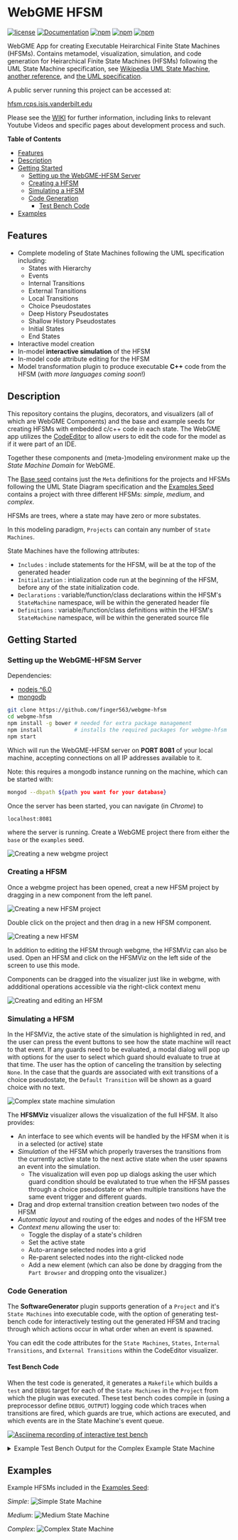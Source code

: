 # WebGME HFSM

[![license](https://img.shields.io/github/license/mashape/apistatus.svg?maxAge=2592000)](https://opensource.org/licenses/MIT)
[![Documentation](https://img.shields.io/badge/documentation-wiki-blue.svg?style=flat-square)](https://github.com/finger563/webgme-hfsm/wiki)
[![npm](https://img.shields.io/npm/v/webgme-hfsm.svg)](https://www.npmjs.com/package/webgme-hfsm)
[![npm](https://img.shields.io/npm/dm/webgme-hfsm.svg)](https://www.npmjs.com/package/webgme-hfsm)
[![npm](https://img.shields.io/npm/dt/webgme-hfsm.svg)](https://www.npmjs.com/package/webgme-hfsm)

WebGME App for creating Executable Heirarchical Finite State Machines
(HFSMs). Contains metamodel, visualization, simulation, and code
generation for Heirarchical Finite State Machines (HFSMs) following
the UML State Machine specification, see [Wikipedia UML State Machine](https://en.wikipedia.org/wiki/UML_state_machine), [another reference](https://www.uml-diagrams.org/state-machine-diagrams.html), and [the UML specification](http://www.omg.org/spec/UML/).

A public server running this project can be accessed at:

[hfsm.rcps.isis.vanderbilt.edu](http://hfsm.rcps.isis.vanderbilt.edu)

Please see the [WIKI](https://github.com/finger563/webgme-hfsm/wiki) for further information, including links to relevant Youtube Videos and specific pages about development process and such.

<!-- markdown-toc start - Don't edit this section. Run M-x markdown-toc-refresh-toc -->
**Table of Contents**

- [Features](#features)
- [Description](#description)
- [Getting Started](#getting-started)
    - [Setting up the WebGME-HFSM Server](#setting-up-the-webgme-hfsm-server)
    - [Creating a HFSM](#creating-a-hfsm)
    - [Simulating a HFSM](#simulating-a-hfsm)
    - [Code Generation](#code-generation)
        - [Test Bench Code](#test-bench-code)
- [Examples](#examples)

<!-- markdown-toc end -->

## Features

* Complete modeling of State Machines following the UML specification
  including:
  * States with Hierarchy
  * Events
  * Internal Transitions
  * External Transitions
  * Local Transitions
  * Choice Pseudostates
  * Deep History Pseudostates
  * Shallow History Pseudostates
  * Initial States
  * End States
* Interactive model creation
* In-model **interactive simulation** of the HFSM
* In-model code attribute editing for the HFSM
* Model transformation plugin to produce executable **C++** code from
  the HFSM (*with more languages coming soon*!)

## Description

This repository contains the plugins, decorators, and visualizers (all
of which are WebGME Components) and the base and example seeds for
creating HFSMs with embedded c/c++ code in each state. The WebGME app
utilizes the [CodeEditor](https://github.com/finger563/webgme-codeeditor) to allow users to edit the code for the
model as if it were part of an IDE.

Together these components and (meta-)modeling environment make up the
*State Machine Domain* for WebGME.

The [Base seed](./src/seeds/base.webgmex) contains just the `Meta`
definitions for the projects and HFSMs following the UML State Diagram
specification and the [Examples Seed](./src/seeds/examples.webgmex)
contains a project with three different HFSMs: *simple*, *medium*, and
*complex*.

HFSMs are trees, where a state may have zero or more substates.
 
In this modeling paradigm, `Projects` can contain any number of `State
Machines`.

State Machines have the following attributes:

* `Includes` : include statements for the HFSM, will be at the top of
  the generated header
* `Initialization` : intialization code run at the beginning of the
  HFSM, before any of the state initialization code.
* `Declarations` : variable/function/class declarations within the
  HFSM's `StateMachine` namespace, will be within the generated header
  file
* `Definitions` : variable/function/class definitions within the
  HFSM's `StateMachine` namespace, will be within the generated source
  file
  
## Getting Started

### Setting up the WebGME-HFSM Server

Dependencies:
* [nodejs ^6.0](www.nodejs.org)
* [mongodb](www.mongodb.com)

```bash
git clone https://github.com/finger563/webgme-hfsm
cd webgme-hfsm
npm install -g bower # needed for extra package management
npm install          # installs the required packages for webgme-hfsm
npm start
```

Which will run the WebGME-HFSM server on **PORT 8081** of your local
machine, accepting connections on all IP addresses available to it.

Note: this requires a mongodb instance running on the machine, which
can be started with:

```bash
mongod --dbpath ${path you want for your database}
```

Once the server has been started, you can navigate (in *Chrome*) to 

```
localhost:8081
```

where the server is running. Create a WebGME project there from either
the `base` or the `examples` seed.

![Creating a new webgme project](https://raw.githubusercontent.com/wiki/finger563/webgme-hfsm/images/new_webgme_project.gif)

### Creating a HFSM

Once a webgme project has been opened, creat a new HFSM project by dragging in a new component from the left panel.

![Creating a new HFSM project](https://raw.githubusercontent.com/wiki/finger563/webgme-hfsm/images/new_hfsm_project.gif)

Double click on the project and then drag in a new HFSM component.

![Creating a new HFSM](https://raw.githubusercontent.com/wiki/finger563/webgme-hfsm/images/new_hfsm.gif)

In addition to editing the HFSM through webgme, the HFSMViz can also be used. Open an HFSM and click on the HFSMViz on the left side of the screen to use this mode.

Components can be dragged into the visualizer just like in webgme, with addditional operations accessible via the right-click context menu

![Creating and editing an HFSM](https://raw.githubusercontent.com/wiki/finger563/webgme-hfsm/images/hfsmEditing.gif)

### Simulating a HFSM

In the HFSMViz, the active state of the simulation is highlighted in
red, and the user can press the event buttons to see how the state
machine will react to that event. If any guards need to be evaluated,
a modal dialog will pop up with options for the user to select which
guard should evaluate to true at that time. The user has the option of
canceling the transition by selecting `None`. In the case that the
guards are associated with exit transitions of a choice pseudostate,
the `Default Transition` will be shown as a guard choice with no text.

![Complex state machine simulation](https://raw.githubusercontent.com/wiki/finger563/webgme-hfsm/images/simulation.gif)

The **HFSMViz** visualizer allows the visualization of the full
HFSM. It also provides:
* An interface to see which events will be handled by the HFSM when it
  is in a selected (or active) state
* *Simulation* of the HFSM which properly traverses the transitions from
  the currently active state to the next active state when the user
  spawns an event into the simulation.
  * The visualization will even pop up dialogs asking the user which
    guard condition should be evalutated to true when the HFSM passes
    through a choice pseudostate or when multiple transitions have the
    same event trigger and different guards.
* Drag and drop external transition creation between two nodes of the
  HFSM
* *Automatic layout* and routing of the edges and nodes of the HFSM
  tree
* *Context menu* allowing the user to: 
  * Toggle the display of a state's children
  * Set the active state
  * Auto-arrange selected nodes into a grid
  * Re-parent selected nodes into the right-clicked node
  * Add a new element (which can also be done by dragging from the
    `Part Browser` and dropping onto the visualizer.)

### Code Generation

The **SoftwareGenerator** plugin supports generation of a `Project`
and it's `State Machines` into executable code, with the option of
generating test-bench code for interactively testing out the generated
HFSM and tracing through which actions occur in what order when an
event is spawned.

You can edit the code attributes for the `State Machines`, `States`,
`Internal Transitions`, and `External Transitions` within the
CodeEditor visualizer.

#### Test Bench Code

When the test code is generated, it generates a `Makefile` which
builds a `test` and `DEBUG` target for each of the `State Machines` in
the `Project` from which the plugin was executed. These test bench
codes compile in (using a preprocessor define `DEBUG_OUTPUT`) logging
code which traces when transitions are fired, which guards are true,
which actions are executed, and which events are in the State
Machine's event queue.

[![Asciinema recording of interactive test bench](https://asciinema.org/a/kWbxIsIDlQ0ysAlp0ss9X8zJw.png)](https://asciinema.org/a/kWbxIsIDlQ0ysAlp0ss9X8zJw?t=9)

<details><summary>Example Test Bench Output for the Complex Example State Machine</summary><p>

```bash
jebKerman@ubuntu  ~/webgme-hfsm/exampleHFSM  make run_Complex_test_DEBUG 
Compiling Complex_test_DEBUG
g++ -o Complex_test_DEBUG Complex_test.cpp Complex_GeneratedStates.cpp    -O3 -std=c++14 -MD -MP -MF .dep/Complex_test_DEBUG.d  -DDEBUG_OUTPUT

Running Complex_test_DEBUG

./Complex_test_DEBUG
INITIAL TRANSITION::ACTION for /3/c/m
ENTRY::Complex::State_1::/3/c/Y
SerialTask :: initializing State 1
Select which event to spawn:
0. ENDEVENT
1. EVENT1
2. EVENT2
3. EVENT3
4. EVENT4
5. INPUTEVENT
6. None
selection: 1
[ EVENT1 ]
GUARD [ someNumber < someValue ] for INTERNAL TRANSITION:/3/c/Y/t evaluated to TRUE
Action iterating: 0
Action iterating: 1
Action iterating: 2
Action iterating: 3
Action iterating: 4
Action iterating: 5
Action iterating: 6
Action iterating: 7
Action iterating: 8
Action iterating: 9
Action iterating: 10
Action iterating: 11
Action iterating: 12
Action iterating: 13
Action iterating: 14
Action iterating: 15
Action iterating: 16
Action iterating: 17
Action iterating: 18
Action iterating: 19
Action iterating: 20
Action iterating: 21
Action iterating: 22
Action iterating: 23
Action iterating: 24
Action iterating: 25
Action iterating: 26
Action iterating: 27
Action iterating: 28
Action iterating: 29
Action iterating: 30
Action iterating: 31
Handled EVENT1
Select which event to spawn:
0. ENDEVENT
1. EVENT1
2. EVENT2
3. EVENT3
4. EVENT4
5. INPUTEVENT
6. None
selection: 4
[ EVENT4 ]
GUARD [ someTest ] for EXTERNAL TRANSITION:/3/c/I evaluated to TRUE
NO GUARD on EXTERNAL TRANSITION:/3/c/o
EXIT::Complex::State_1::/3/c/Y
Exiting State 1
TRANSITION::ACTION for /3/c/I
TRANSITION::ACTION for /3/c/o
ENTRY::Complex::State3::/3/c/T
TRANSITION::ACTION for /3/c/T/I
ENTRY::Complex::State3::ChildState::/3/c/T/W
STATE TRANSITION: Complex::State_1->Complex::State3::ChildState
Handled EVENT4
Select which event to spawn:
0. ENDEVENT
1. EVENT1
2. EVENT2
3. EVENT3
4. EVENT4
5. INPUTEVENT
6. None
selection: 1
[ EVENT1 ]
NO GUARD on EXTERNAL TRANSITION:/3/c/T/L
EXIT::Complex::State3::ChildState::/3/c/T/W
TRANSITION::ACTION for /3/c/T/L
ENTRY::Complex::State3::ChildState2::/3/c/T/0
STATE TRANSITION: Complex::State3::ChildState->Complex::State3::ChildState2
Handled EVENT1
Select which event to spawn:
0. ENDEVENT
1. EVENT1
2. EVENT2
3. EVENT3
4. EVENT4
5. INPUTEVENT
6. None
selection: 2
[ EVENT2 ]
NO GUARD on EXTERNAL TRANSITION:/3/c/T/j
EXIT::Complex::State3::ChildState2::/3/c/T/0
TRANSITION::ACTION for /3/c/T/j
ENTRY::Complex::State3::ChildState3::/3/c/T/w
STATE TRANSITION: Complex::State3::ChildState2->Complex::State3::ChildState3
Handled EVENT2
Select which event to spawn:
0. ENDEVENT
1. EVENT1
2. EVENT2
3. EVENT3
4. EVENT4
5. INPUTEVENT
6. None
selection: 3
[ EVENT3 ]
NO GUARD on EXTERNAL TRANSITION:/3/c/T/p
EXIT::Complex::State3::ChildState3::/3/c/T/w
TRANSITION::ACTION for /3/c/T/p
ENTRY::Complex::State3::ChildState::/3/c/T/W
STATE TRANSITION: Complex::State3::ChildState3->Complex::State3::ChildState
Handled EVENT3
Select which event to spawn:
0. ENDEVENT
1. EVENT1
2. EVENT2
3. EVENT3
4. EVENT4
5. INPUTEVENT
6. None
selection: 4
[ EVENT4 ]
NO GUARD on EXTERNAL TRANSITION:/3/c/w
EXIT::Complex::State3::ChildState::/3/c/T/W
EXIT::Complex::State3::/3/c/T
TRANSITION::ACTION for /3/c/w
ENTRY::Complex::State_2::/3/c/v
ENTRY::Complex::State_2::ChildState::/3/c/v/K
STATE TRANSITION: Complex::State3->Complex::State_2::Deep_History_Pseudostate
Handled EVENT4
Select which event to spawn:
0. ENDEVENT
1. EVENT1
2. EVENT2
3. EVENT3
4. EVENT4
5. INPUTEVENT
6. None
selection: 4
[ EVENT4 ]
NO GUARD on EXTERNAL TRANSITION:/3/c/Q
EXIT::Complex::State_2::ChildState::/3/c/v/K
EXIT::Complex::State_2::/3/c/v
TRANSITION::ACTION for /3/c/Q
ENTRY::Complex::State3::/3/c/T
ENTRY::Complex::State3::ChildState::/3/c/T/W
STATE TRANSITION: Complex::State_2->Complex::State3::Deep_History_Pseudostate
Handled EVENT4
Select which event to spawn:
0. ENDEVENT
1. EVENT1
2. EVENT2
3. EVENT3
4. EVENT4
5. INPUTEVENT
6. None
selection: 6

Finished
```

</p></details>

## Examples

Example HFSMs included in the [Examples Seed](./src/seeds/examples.webgmex):

*Simple*:
![Simple State Machine](https://raw.githubusercontent.com/wiki/finger563/webgme-hfsm/images/simple.png)

*Medium*:
![Medium State Machine](https://raw.githubusercontent.com/wiki/finger563/webgme-hfsm/images/medium.png)

*Complex*:
![Complex State Machine](https://raw.githubusercontent.com/wiki/finger563/webgme-hfsm/images/complex.png)

